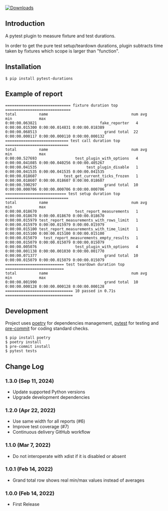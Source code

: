 [![Downloads](https://pepy.tech/badge/pytest-durations/month)](https://pepy.tech/project/pytest-durations)

## Introduction

A pytest plugin to measure fixture and test durations.

In order to get the pure test setup/teardown durations, plugin subtracts time taken by fixtures which scope is larger than "function".

## Installation

```shell
$ pip install pytest-durations
```

## Example of report

```
============================= fixture duration top =============================
total          name                                     num avg            min            max           
0:00:00.063821                            fake_reporter   4 0:00:00.015300 0:00:00.014831 0:00:00.018389
0:00:00.068513                              grand total  22 0:00:00.000117 0:00:00.000110 0:00:00.000132
============================ test call duration top ============================
total          name                                     num avg            min            max           
0:00:00.527693                 test_plugin_with_options   4 0:00:00.041085 0:00:00.040256 0:00:00.405267
0:00:00.041535                      test_plugin_disable   1 0:00:00.041535 0:00:00.041535 0:00:00.041535
0:00:00.018607            test_get_current_ticks_frozen   1 0:00:00.018607 0:00:00.018607 0:00:00.018607
0:00:00.590297                              grand total  10 0:00:00.000706 0:00:00.000706 0:00:00.000706
=========================== test setup duration top ============================
total          name                                     num avg            min            max           
0:00:00.018670                 test_report_measurements   1 0:00:00.018670 0:00:00.018670 0:00:00.018670
0:00:00.015979 test_report_measurements_with_rows_limit   1 0:00:00.015979 0:00:00.015979 0:00:00.015979
0:00:00.015100 test_report_measurements_with_time_limit   1 0:00:00.015100 0:00:00.015100 0:00:00.015100
0:00:00.015079   test_report_measurements_empty_results   1 0:00:00.015079 0:00:00.015079 0:00:00.015079
0:00:00.005076                 test_plugin_with_options   4 0:00:00.001138 0:00:00.001030 0:00:00.001770
0:00:00.071377                              grand total  10 0:00:00.015079 0:00:00.015079 0:00:00.015079
========================== test teardown duration top ==========================
total          name                                     num avg            min            max           
0:00:00.001990                              grand total  10 0:00:00.000128 0:00:00.000128 0:00:00.000128
============================== 10 passed in 0.71s ==============================
```

## Development

Project uses [poetry](https://python-poetry.org/) for dependencies management, [pytest](https://pytest.org/) for testing and [pre-commit](https://pre-commit.com/) for coding standard checks.

```shell
$ pip install poetry
$ poetry install
$ pre-commit install
$ pytest tests
```

## Change Log

### 1.3.0 (Sep 11, 2024)

* Update supported Python versions
* Upgrade development dependencies

### 1.2.0 (Apr 22, 2022)

* Use same width for all reports (#6)
* Improve test coverage (#7)
* Continuous delivery GitHub workflow

### 1.1.0 (Mar 7, 2022)

* Do not interoperate with xdist if it is disabled or absent

### 1.0.1 (Feb 14, 2022)

* Grand total row shows real min/max values instead of averages

### 1.0.0 (Feb 14, 2022)
 
* First Release
